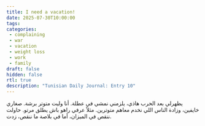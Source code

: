 ```yaml
---
title: I need a vacation!
date: 2025-07-30T10:00:00
tags:
categories:
 - complaining
 - war
 - vacation
 - weight loss
 - work
 - family
draft: false
hidden: false
rtl: true
description: "Tunisian Daily Journal: Entry 10"
---
```

يظهرلي بعد الحرب هاذي، يلزمني نمشي في عطلة. أنا وليت متوتر برشة. صغاري خايفين، وزادة الناس اللي نخدم معاهم متوترين. مثلاً عرفي راهو باش يطلق مرتو. حاولت ننقص في الميزان، أما في بلاصة ما ننقص، زدت.
 